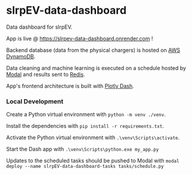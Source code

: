 # slrpEV-data-dashboard
Data dashboard for slrpEV.

App is live @ https://slrpev-data-dashboard.onrender.com !

Backend database (data from the physical chargers) is hosted on [AWS DynamoDB](https://aws.amazon.com/dynamodb/).

Data cleaning and machine learning is executed on a schedule hosted by [Modal](https://modal.com) and results sent to [Redis](https://redis.io/).

App's frontend architecture is built with [Plotly Dash](https://dash.plotly.com/). 

### Local Development
Create a Python virtual environment with `python -m venv ./venv`.

Install the dependencies with `pip install -r requirements.txt`.

Activate the Python virtual environment with `.\venv\Scripts\activate`.

Start the Dash app with `.\venv\Scripts\python.exe my_app.py`

Updates to the scheduled tasks should be pushed to Modal with `modal deploy --name slrpEV-data-dashboard-tasks tasks/schedule.py`


